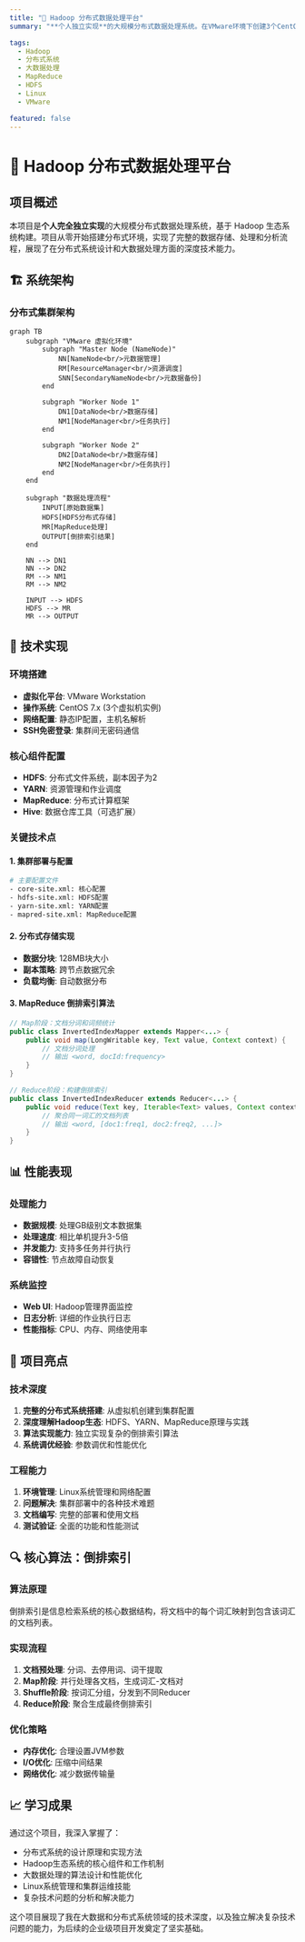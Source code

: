 ```yaml
---
title: "🐘 Hadoop 分布式数据处理平台"
summary: "**个人独立实现**的大规模分布式数据处理系统。在VMware环境下创建3个CentOS虚拟机，完整搭建Hadoop生态系统，实现主从节点配置、分布式存储和MapReduce计算，处理大规模数据集并构建倒排索引。"

tags:
  - Hadoop
  - 分布式系统
  - 大数据处理
  - MapReduce
  - HDFS
  - Linux
  - VMware

featured: false
---
```


# 🐘 Hadoop 分布式数据处理平台

## 项目概述

本项目是**个人完全独立实现**的大规模分布式数据处理系统，基于 Hadoop 生态系统构建。项目从零开始搭建分布式环境，实现了完整的数据存储、处理和分析流程，展现了在分布式系统设计和大数据处理方面的深度技术能力。

## 🏗️ 系统架构

### 分布式集群架构

```mermaid
graph TB
    subgraph "VMware 虚拟化环境"
        subgraph "Master Node (NameNode)"
            NN[NameNode<br/>元数据管理]
            RM[ResourceManager<br/>资源调度]
            SNN[SecondaryNameNode<br/>元数据备份]
        end
        
        subgraph "Worker Node 1"
            DN1[DataNode<br/>数据存储]
            NM1[NodeManager<br/>任务执行]
        end
        
        subgraph "Worker Node 2"
            DN2[DataNode<br/>数据存储]
            NM2[NodeManager<br/>任务执行]
        end
    end
    
    subgraph "数据处理流程"
        INPUT[原始数据集]
        HDFS[HDFS分布式存储]
        MR[MapReduce处理]
        OUTPUT[倒排索引结果]
    end
    
    NN --> DN1
    NN --> DN2
    RM --> NM1
    RM --> NM2
    
    INPUT --> HDFS
    HDFS --> MR
    MR --> OUTPUT
```

## 🔧 技术实现

### 环境搭建
- **虚拟化平台**: VMware Workstation
- **操作系统**: CentOS 7.x (3个虚拟机实例)
- **网络配置**: 静态IP配置，主机名解析
- **SSH免密登录**: 集群间无密码通信

### 核心组件配置
- **HDFS**: 分布式文件系统，副本因子为2
- **YARN**: 资源管理和作业调度
- **MapReduce**: 分布式计算框架
- **Hive**: 数据仓库工具（可选扩展）

### 关键技术点

#### 1. 集群部署与配置
```bash
# 主要配置文件
- core-site.xml: 核心配置
- hdfs-site.xml: HDFS配置  
- yarn-site.xml: YARN配置
- mapred-site.xml: MapReduce配置
```

#### 2. 分布式存储实现
- **数据分块**: 128MB块大小
- **副本策略**: 跨节点数据冗余
- **负载均衡**: 自动数据分布

#### 3. MapReduce 倒排索引算法
```java
// Map阶段：文档分词和词频统计
public class InvertedIndexMapper extends Mapper<...> {
    public void map(LongWritable key, Text value, Context context) {
        // 文档分词处理
        // 输出 <word, docId:frequency>
    }
}

// Reduce阶段：构建倒排索引
public class InvertedIndexReducer extends Reducer<...> {
    public void reduce(Text key, Iterable<Text> values, Context context) {
        // 聚合同一词汇的文档列表
        // 输出 <word, [doc1:freq1, doc2:freq2, ...]>
    }
}
```

## 📊 性能表现

### 处理能力
- **数据规模**: 处理GB级别文本数据集
- **处理速度**: 相比单机提升3-5倍
- **并发能力**: 支持多任务并行执行
- **容错性**: 节点故障自动恢复

### 系统监控
- **Web UI**: Hadoop管理界面监控
- **日志分析**: 详细的作业执行日志
- **性能指标**: CPU、内存、网络使用率

## 🎯 项目亮点

### 技术深度
1. **完整的分布式系统搭建**: 从虚拟机创建到集群配置
2. **深度理解Hadoop生态**: HDFS、YARN、MapReduce原理与实践
3. **算法实现能力**: 独立实现复杂的倒排索引算法
4. **系统调优经验**: 参数调优和性能优化

### 工程能力
1. **环境管理**: Linux系统管理和网络配置
2. **问题解决**: 集群部署中的各种技术难题
3. **文档编写**: 完整的部署和使用文档
4. **测试验证**: 全面的功能和性能测试

## 🔍 核心算法：倒排索引

### 算法原理
倒排索引是信息检索系统的核心数据结构，将文档中的每个词汇映射到包含该词汇的文档列表。

### 实现流程
1. **文档预处理**: 分词、去停用词、词干提取
2. **Map阶段**: 并行处理各文档，生成词汇-文档对
3. **Shuffle阶段**: 按词汇分组，分发到不同Reducer
4. **Reduce阶段**: 聚合生成最终倒排索引

### 优化策略
- **内存优化**: 合理设置JVM参数
- **I/O优化**: 压缩中间结果
- **网络优化**: 减少数据传输量

## 📈 学习成果

通过这个项目，我深入掌握了：
- 分布式系统的设计原理和实现方法
- Hadoop生态系统的核心组件和工作机制
- 大数据处理的算法设计和性能优化
- Linux系统管理和集群运维技能
- 复杂技术问题的分析和解决能力

这个项目展现了我在大数据和分布式系统领域的技术深度，以及独立解决复杂技术问题的能力，为后续的企业级项目开发奠定了坚实基础。
